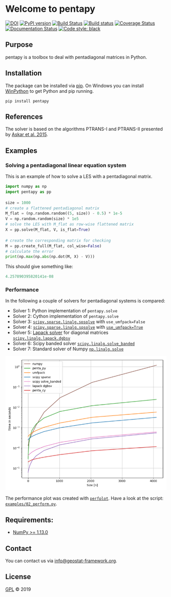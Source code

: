 # Welcome to pentapy

[![DOI](https://zenodo.org/badge/DOI/10.5281/zenodo.2587158.svg)](https://doi.org/10.5281/zenodo.2587158)
[![PyPI version](https://badge.fury.io/py/pentapy.svg)](https://badge.fury.io/py/pentapy)
[![Build Status](https://travis-ci.org/GeoStat-Framework/pentapy.svg?branch=master)](https://travis-ci.org/GeoStat-Framework/pentapy)
[![Build status](https://ci.appveyor.com/api/projects/status/yyfgn9dgxcoolp97/branch/master?svg=true)](https://ci.appveyor.com/project/GeoStat-Framework/pentapy/branch/master)
[![Coverage Status](https://coveralls.io/repos/github/GeoStat-Framework/pentapy/badge.svg?branch=master)](https://coveralls.io/github/GeoStat-Framework/pentapy?branch=master)
[![Documentation Status](https://readthedocs.org/projects/pentapy/badge/?version=latest)](https://geostat-framework.readthedocs.io/projects/pentapy/en/latest/?badge=latest)
[![Code style: black](https://img.shields.io/badge/code%20style-black-000000.svg)](https://github.com/ambv/black)


## Purpose

pentapy is a toolbox to deal with pentadiagonal matrices in Python.


## Installation

The package can be installed via [pip][pip_link].
On Windows you can install [WinPython][winpy_link] to get
Python and pip running.

    pip install pentapy


## References

The solver is based on the algorithms PTRANS-I and PTRANS-II
presented by [Askar et al. 2015][ref_link].

[ref_link]: http://dx.doi.org/10.1155/2015/232456


## Examples

### Solving a pentadiagonal linear equation system

This is an example of how to solve a LES with a pentadiagonal matrix.

```python
import numpy as np
import pentapy as pp

size = 1000
# create a flattened pentadiagonal matrix
M_flat = (np.random.random((5, size)) - 0.5) * 1e-5
V = np.random.random(size) * 1e5
# solve the LES with M_flat as row-wise flattened matrix
X = pp.solve(M_flat, V, is_flat=True)

# create the corresponding matrix for checking
M = pp.create_full(M_flat, col_wise=False)
# calculate the error
print(np.max(np.abs(np.dot(M, X) - V)))
```

This should give something like:
```python
4.257890395820141e-08
```

### Performance

In the following a couple of solvers for pentadiagonal systems is compared:

* Solver 1: Python implementation of ``pentapy.solve``
* Solver 2: Cython implementation of ``pentapy.solve``
* Solver 3: [``scipy.sparse.linalg.spsolve``](http://scipy.github.io/devdocs/generated/scipy.sparse.linalg.spsolve.html) with ``use_umfpack=False``
* Solver 4: [``scipy.sparse.linalg.spsolve``](http://scipy.github.io/devdocs/generated/scipy.sparse.linalg.spsolve.html) with [``use_umfpack=True``](https://scikit-umfpack.github.io/scikit-umfpack/)
* Solver 5: [Lapack solver](http://www.netlib.org/lapack/explore-html/d3/d49/group__double_g_bsolve_gafa35ce1d7865b80563bbed6317050ad7.html) for diagonal matrices [``scipy.linalg.lapack.dgbsv``](scipy.github.io/devdocs/generated/scipy.linalg.lapack.dgbsv.html)
* Solver 6: Scipy banded solver [``scipy.linalg.solve_banded``](scipy.github.io/devdocs/generated/scipy.linalg.solve_banded.html)
* Solver 7: Standard solver of Numpy [``np.linalg.solve``](https://www.numpy.org/devdocs/reference/generated/numpy.linalg.solve.html)

<p align="center">
<img src="https://raw.githubusercontent.com/GeoStat-Framework/pentapy/master/examples/perfplot.png" alt="Performance" width="600px"/>
</p>

The performance plot was created with [``perfplot``](https://github.com/nschloe/perfplot).
Have a look at the script: [``examples/02_perform.py``](https://github.com/GeoStat-Framework/pentapy/blob/master/examples/02_perform.py).



## Requirements:

- [NumPy >= 1.13.0](https://www.numpy.org)


## Contact

You can contact us via <info@geostat-framework.org>.


## License

[GPL][gpl_link] © 2019

[pip_link]: https://pypi.org/project/pentapy
[winpy_link]: https://winpython.github.io/
[gpl_link]: https://github.com/GeoStat-Framework/pentapy/blob/master/LICENSE
